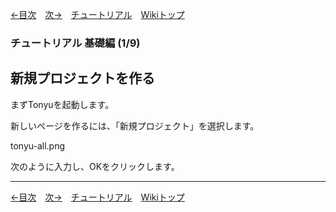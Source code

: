 
[←目次](./tutorial.html)&emsp;[次→](./tutorial-basic02.html)&emsp;[チュートリアル](./tutorial.html)&emsp;[Wikiトップ](./)

### チュートリアル 基礎編 (1/9)
## 新規プロジェクトを作る

まずTonyuを起動します。

新しいページを作るには、「新規プロジェクト」を選択します。

tonyu-all.png

次のように入力し、OKをクリックします。

***

[←目次](./tutorial.html)&emsp;[次→](./tutorial-basic02.html)&emsp;[チュートリアル](./tutorial.html)&emsp;[Wikiトップ](./)
